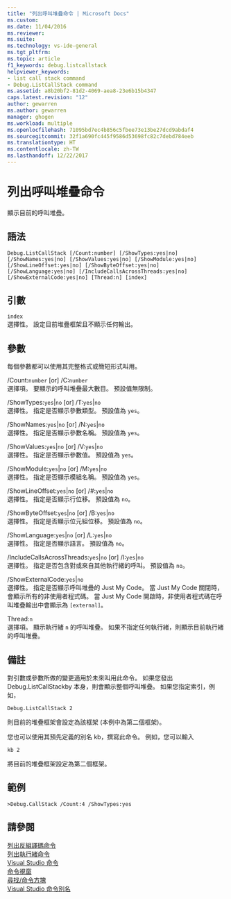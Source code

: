 ```yaml
---
title: "列出呼叫堆疊命令 | Microsoft Docs"
ms.custom: 
ms.date: 11/04/2016
ms.reviewer: 
ms.suite: 
ms.technology: vs-ide-general
ms.tgt_pltfrm: 
ms.topic: article
f1_keywords: debug.listcallstack
helpviewer_keywords:
- list call stack command
- Debug.ListCallStack command
ms.assetid: a8b20bf2-81d2-4069-aea8-23e6b15b4347
caps.latest.revision: "12"
author: gewarren
ms.author: gewarren
manager: ghogen
ms.workload: multiple
ms.openlocfilehash: 71095bd7ec4b856c5fbee73e13be27dcd9abdaf4
ms.sourcegitcommit: 32f1a690fc445f9586d53698fc82c7debd784eeb
ms.translationtype: HT
ms.contentlocale: zh-TW
ms.lasthandoff: 12/22/2017
---
```

# <a name="list-call-stack-command"></a>列出呼叫堆疊命令
顯示目前的呼叫堆疊。  
  
## <a name="syntax"></a>語法  
  
```  
Debug.ListCallStack [/Count:number] [/ShowTypes:yes|no]  
[/ShowNames:yes|no] [/ShowValues:yes|no] [/ShowModule:yes|no]  
[/ShowLineOffset:yes|no] [/ShowByteOffset:yes|no]  
[/ShowLanguage:yes|no] [/IncludeCallsAcrossThreads:yes|no]  
[/ShowExternalCode:yes|no] [Thread:n] [index]  
```  
  
## <a name="arguments"></a>引數  
 `index`  
 選擇性。 設定目前堆疊框架且不顯示任何輸出。  
  
## <a name="switches"></a>參數  
 每個參數都可以使用其完整格式或簡短形式叫用。  
  
 /Count:`number` [or] /C:`number`  
 選擇項。 要顯示的呼叫堆疊最大數目。 預設值無限制。  
  
 /ShowTypes:`yes`&#124;`no` [or] /T:`yes`&#124;`no`  
 選擇性。 指定是否顯示參數類型。 預設值為 `yes`。  
  
 /ShowNames:`yes`&#124;`no` [or] /N:`yes`&#124;`no`  
 選擇性。 指定是否顯示參數名稱。 預設值為 `yes`。  
  
 /ShowValues:`yes`&#124;`no` [or] /V:`yes`&#124;`no`  
 選擇性。 指定是否顯示參數值。 預設值為 `yes`。  
  
 /ShowModule:`yes`&#124;`no` [or] /M:`yes`&#124;`no`  
 選擇性。 指定是否顯示模組名稱。 預設值為 `yes`。  
  
 /ShowLineOffset:`yes`&#124;`no` [or] /#:`yes`&#124;`no`  
 選擇性。 指定是否顯示行位移。 預設值為 `no`。  
  
 /ShowByteOffset:`yes`&#124;`no` [or] /B:`yes`&#124;`no`  
 選擇性。 指定是否顯示位元組位移。 預設值為 `no`。  
  
 /ShowLanguage:`yes`&#124;`no` [or] /L:`yes`&#124;`no`  
 選擇性。 指定是否顯示語言。 預設值為 `no`。  
  
 /IncludeCallsAcrossThreads:`yes`&#124;`no` [or] /I:`yes`&#124;`no`  
 選擇性。 指定是否包含對或來自其他執行緒的呼叫。 預設值為 `no`。  
  
 /ShowExternalCode:`yes`&#124;`no`  
 選擇性。 指定是否顯示呼叫堆疊的 Just My Code。 當 Just My Code 關閉時，會顯示所有的非使用者程式碼。 當 Just My Code 開啟時，非使用者程式碼在呼叫堆疊輸出中會顯示為 `[external]`。  
  
 Thread:`n`  
 選擇項。 顯示執行緒 `n` 的呼叫堆疊。 如果不指定任何執行緒，則顯示目前執行緒的呼叫堆疊。  
  
## <a name="remarks"></a>備註  
 對引數或參數所做的變更適用於未來叫用此命令。 如果您發出 Debug.ListCallStackby 本身，則會顯示整個呼叫堆疊。 如果您指定索引，例如，  
  
```  
Debug.ListCallStack 2  
```  
  
 則目前的堆疊框架會設定為該框架 (本例中為第二個框架)。  
  
 您也可以使用其預先定義的別名 kb，撰寫此命令。 例如，您可以輸入  
  
```  
kb 2  
```  
  
 將目前的堆疊框架設定為第二個框架。  
  
## <a name="example"></a>範例  
  
```  
>Debug.CallStack /Count:4 /ShowTypes:yes  
```  
  
## <a name="see-also"></a>請參閱  
 [列出反組譯碼命令](../../ide/reference/list-disassembly-command.md)   
 [列出執行緒命令](../../ide/reference/list-threads-command.md)   
 [Visual Studio 命令](../../ide/reference/visual-studio-commands.md)   
 [命令視窗](../../ide/reference/command-window.md)   
 [尋找/命令方塊](../../ide/find-command-box.md)   
 [Visual Studio 命令別名](../../ide/reference/visual-studio-command-aliases.md)